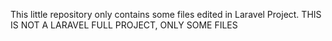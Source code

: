 This little repository only contains some files edited in Laravel Project.
THIS IS NOT A LARAVEL FULL PROJECT, ONLY SOME FILES
